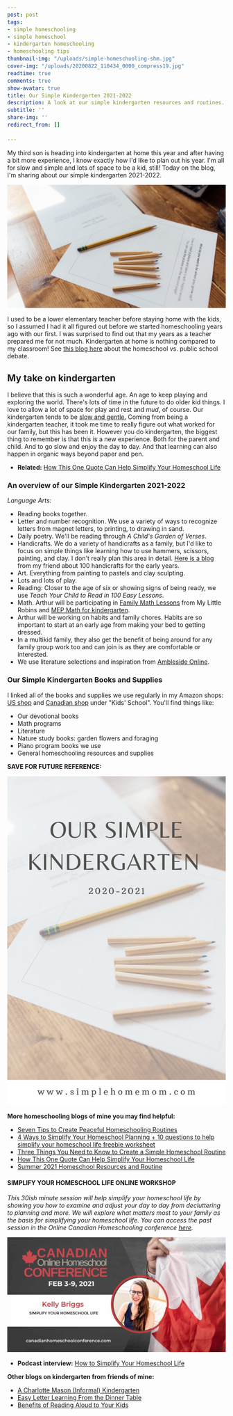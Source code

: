 ```yaml
---
post: post
tags:
- simple homeschooling
- simple homeschool
- kindergarten homeschooling
- homeschooling tips
thumbnail-img: "/uploads/simple-homeschooling-shm.jpg"
cover-img: "/uploads/20200822_110434_0000_compress19.jpg"
readtime: true
comments: true
show-avatar: true
title: Our Simple Kindergarten 2021-2022
description: A look at our simple kindergarten resources and routines.
subtitle: ''
share-img: ''
redirect_from: []

---
```

My third son is heading into kindergarten at home this year and after having a bit more experience, I know exactly how I'd like to plan out his year. I'm all for slow and simple and lots of space to be a kid, still! Today on the blog, I'm sharing about our simple kindergarten 2021-2022.

![A picture of pencils and paper on a table.](/uploads/simple-homeschooling-shm.jpg "Our Simple Kindergarten 2021-2022 SHM")

I used to be a lower elementary teacher before staying home with the kids, so I assumed I had it all figured out before we started homeschooling years ago with our first. I was surprised to find out that my years as a teacher prepared me for not much. Kindergarten at home is nothing compared to my classroom! See [this blog here](https://homeeducator.com/homeschool-vs-public-school/) about the homeschool vs. public school debate.

## My take on kindergarten

I believe that this is such a wonderful age. An age to keep playing and exploring the world. There's lots of time in the future to do older kid things. I love to allow a lot of space for play and rest and _mud_, of course. Our kindergarten tends to be [slow and gentle.](https://www.lifeabundantlyblog.com/lifeabundantlyblog/2019/11/2/relaxed-kindergarten-preschool-rhythm) Coming from being a kindergarten teacher, it took me time to really figure out what worked for our family, but this has been it. However you do kindergarten, the biggest thing to remember is that this is a new experience. Both for the parent and child. And to go slow and enjoy the day to day. And that learning can also happen in organic ways beyond paper and pen.

* **Related:** [How This One Quote Can Help Simplify Your Homeschool Life](https://www.simplehomemom.com/how-this-one-quote-can-help-simplify-your-homeschool-life/)

### An overview of our Simple Kindergarten 2021-2022

_Language Arts:_

* Reading books together.
* Letter and number recognition. We use a variety of ways to recognize letters from magnet letters, to printing, to drawing in sand.
* Daily poetry. We'll be reading through _A Child's Garden of Verses_.
* Handicrafts. We do a variety of handicrafts as a family, but I'd like to focus on simple things like learning how to use hammers, scissors, painting, and clay. I don't really plan this area in detail. [Here is a blog](https://mylittlerobins.com/2017/11/100-handicrafts/) from my friend about 100 handicrafts for the early years.
* Art. Everything from painting to pastels and clay sculpting.
* Lots and lots of play.
* Reading: Closer to the age of six or showing signs of being ready, we use _Teach Your Child to Read in 100 Easy Lessons_.
* Math. Arthur will be participating in [Family Math Lessons](https://my-little-robins-shop.myshopify.com/collections/math/products/family-time-math-digital-download) from My Little Robins and [MEP Math for kindergarten](https://www.cimt.org.uk/projects/mepres/primary/index.htm#reception).
* Arthur will be working on habits and family chores. Habits are so important to start at an early age from making your bed to getting dressed.
* In a multikid family, they also get the benefit of being around for any family group work too and can join is as they are comfortable or interested.
* We use literature selections and inspiration from [Ambleside Online](https://www.amblesideonline.org/ao-y0).

### Our Simple Kindergarten Books and Supplies

I linked all of the books and supplies we use regularly in my Amazon shops: [US shop]() and [Canadian shop](www.amazon.ca/shop/simplehomemom) under "Kids' School". You'll find things like:

* Our devotional books
* Math programs
* Literature
* Nature study books: garden flowers and foraging
* Piano program books we use
* General homeschooling resources and supplies

**SAVE FOR FUTURE REFERENCE:**

![Blog image.](/uploads/2-1.jpg "Our Simple Kindergarten 2020-2021 SHM")

**More homeschooling blogs of mine you may find helpful:**

* [Seven Tips to Create Peaceful Homeschooling Routines](https://www.simplehomemom.com/seven-tips-to-create-peaceful-homeschooling-routines/)
* [4 Ways to Simplify Your Homeschool Planning + 10 questions to help simplify your homeschool life freebie worksheet](https://www.simplehomemom.com/4-ways-to-simplify-your-homeschool-planning/)
* [Three Things You Need to Know to Create a Simple Homeschool Routine](https://www.simplehomemom.com/three-things-you-need-to-know-to-create-a-simple-homeschool-routine/)
* [How This One Quote Can Help Simplify Your Homeschool Life](https://www.simplehomemom.com/how-this-one-quote-can-help-simplify-your-homeschool-life/)
* [Summer 2021 Homeschool Resources and Routine](https://www.simplehomemom.com/summer-2021-homeschool-resources-and-routine/)

#### SIMPLIFY YOUR HOMESCHOOL LIFE ONLINE WORKSHOP

_This 30ish minute session will help simplify your homeschool life by showing you how to examine and adjust your day to day from decluttering to planning and more. We will explore what matters most to your family as the basis for simplifying your homeschool life. You can access the past session in the Online Canadian Homeschooling conference_ [_here_](https://canadianhomeschoolconference.com/aff/42/)_._

![](/uploads/1610818702170_kellybriggs_compress48.jpg)

* **Podcast interview:** [How to Simplify Your Homeschool Life](https://capturingthecharmedlife.com/2021/03/15/how-to-simplify-your-homeschool-life/)

**Other blogs on kindergarten from friends of mine:**

* [A Charlotte Mason (Informal) Kindergarten](https://mylittlerobins.com/2019/09/a-charlotte-mason-informal-kindergarten/)
* [Easy Letter Learning From the Dinner Table](https://thebeckablog.com/easy-letter-learning-from-the-dinner-table/)
* [Benefits of Reading Aloud to Your Kids](https://www.inspirethemom.com/2018/10/29/reading-aloud/)